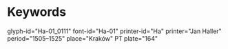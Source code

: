 # Keywords
glyph-id="Ha-01_0111"
font-id="Ha-01"
printer-id="Ha"
printer="Jan Haller"
period="1505–1525"
place="Kraków"
PT plate="164"
